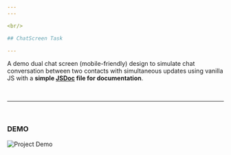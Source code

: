 ```yaml
---
---

<br/>

## ChatScreen Task

---
```


A demo dual chat screen (mobile-friendly) design to simulate chat conversation between two contacts with simultaneous updates using vanilla JS with a **simple [JSDoc](https://jsdoc.app/) file for documentation**.

<br/>

---

<br/>

### DEMO

![Project Demo](../img/chatscreen.gif)
